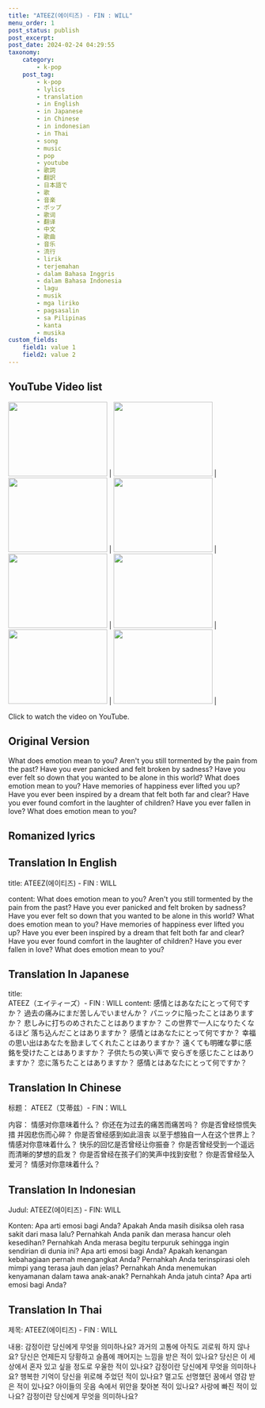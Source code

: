 ```yaml
---
title: "ATEEZ(에이티즈) - FIN : WILL"
menu_order: 1
post_status: publish
post_excerpt: 
post_date: 2024-02-24 04:29:55
taxonomy:
    category:
        - k-pop
    post_tag:
        - k-pop
        - lylics
        - translation
        - in English
        - in Japanese
        - in Chinese
        - in indonesian
        - in Thai
        - song
        - music
        - pop
        - youtube
        - 歌詞
        - 翻訳
        - 日本語で
        - 歌
        - 音楽
        - ポップ
        - 歌词
        - 翻译
        - 中文
        - 歌曲
        - 音乐
        - 流行
        - lirik
        - terjemahan
        - dalam Bahasa Inggris
        - dalam Bahasa Indonesia
        - lagu
        - musik
        - mga liriko
        - pagsasalin
        - sa Pilipinas
        - kanta
        - musika
custom_fields:
    field1: value 1
    field2: value 2
---
```


## YouTube Video list
 [<img src='http://img.youtube.com/vi/MCG0DJLeEyo/0.jpg' width='200' height='150'>](https://youtu.be/MCG0DJLeEyo) | [<img src='http://img.youtube.com/vi/qeL13XpfwXI/0.jpg' width='200' height='150'>](https://youtu.be/qeL13XpfwXI) | [<img src='http://img.youtube.com/vi/9t57C7NcjWo/0.jpg' width='200' height='150'>](https://youtu.be/9t57C7NcjWo) | [<img src='http://img.youtube.com/vi/_Pd5fZDV33M/0.jpg' width='200' height='150'>](https://youtu.be/_Pd5fZDV33M) | [<img src='http://img.youtube.com/vi/910397KV1uE/0.jpg' width='200' height='150'>](https://youtu.be/910397KV1uE) |
 [<img src='http://img.youtube.com/vi/lD7QRNykbg8/0.jpg' width='200' height='150'>](https://youtu.be/lD7QRNykbg8) | [<img src='http://img.youtube.com/vi/m6Q2T5jqySg/0.jpg' width='200' height='150'>](https://youtu.be/m6Q2T5jqySg) | [<img src='http://img.youtube.com/vi/_db-mfu8y1k/0.jpg' width='200' height='150'>](https://youtu.be/_db-mfu8y1k) |

Click to watch the video on YouTube.
## Original Version
What does emotion mean to you?
Aren't you still tormented by the pain
from the past?
Have you ever panicked
and felt broken by sadness?
Have you ever felt so down
that you wanted to be alone in this world?
What does emotion mean to you?
Have memories of happiness ever lifted you up?
Have you ever been inspired by a dream
that felt both far and clear?
Have you ever found comfort
in the laughter of children?
Have you ever fallen in love?
What does emotion mean to you?
## Romanized lyrics

## Translation In English
title: ATEEZ(에이티즈) - FIN : WILL

content:
What does emotion mean to you?
Aren't you still tormented by the pain
from the past?
Have you ever panicked
and felt broken by sadness?
Have you ever felt so down
that you wanted to be alone in this world?
What does emotion mean to you?
Have memories of happiness ever lifted you up?
Have you ever been inspired by a dream
that felt both far and clear?
Have you ever found comfort
in the laughter of children?
Have you ever fallen in love?
What does emotion mean to you?
## Translation In Japanese
title:  
ATEEZ（エイティーズ）- FIN : WILL
content:
感情とはあなたにとって何ですか？
過去の痛みにまだ苦しんでいませんか？
パニックに陥ったことはありますか？
悲しみに打ちのめされたことはありますか？
この世界で一人になりたくなるほど
落ち込んだことはありますか？
感情とはあなたにとって何ですか？
幸福の思い出はあなたを励ましてくれたことはありますか？
遠くても明確な夢に感銘を受けたことはありますか？
子供たちの笑い声で
安らぎを感じたことはありますか？
恋に落ちたことはありますか？
感情とはあなたにとって何ですか？
## Translation In Chinese
标题：
ATEEZ（艾蒂兹）- FIN：WILL

内容：
情感对你意味着什么？
你还在为过去的痛苦而痛苦吗？
你是否曾经惊慌失措
并因悲伤而心碎？
你是否曾经感到如此沮丧
以至于想独自一人在这个世界上？
情感对你意味着什么？
快乐的回忆是否曾经让你振奋？
你是否曾经受到一个遥远而清晰的梦想的启发？
你是否曾经在孩子们的笑声中找到安慰？
你是否曾经坠入爱河？
情感对你意味着什么？
## Translation In Indonesian
Judul: ATEEZ(에이티즈) - FIN: WILL

Konten:
Apa arti emosi bagi Anda?
Apakah Anda masih disiksa oleh rasa sakit
dari masa lalu?
Pernahkah Anda panik
dan merasa hancur oleh kesedihan?
Pernahkah Anda merasa begitu terpuruk
sehingga ingin sendirian di dunia ini?
Apa arti emosi bagi Anda?
Apakah kenangan kebahagiaan pernah mengangkat Anda?
Pernahkah Anda terinspirasi oleh mimpi
yang terasa jauh dan jelas?
Pernahkah Anda menemukan kenyamanan
dalam tawa anak-anak?
Pernahkah Anda jatuh cinta?
Apa arti emosi bagi Anda?
## Translation In Thai
제목:
ATEEZ(에이티즈) - FIN : WILL

내용:
감정이란 당신에게 무엇을 의미하나요?
과거의 고통에 아직도 괴로워 하지 않나요?
당신은 언제든지 당황하고 슬픔에 깨어지는 느낌을 받은 적이 있나요?
당신은 이 세상에서 혼자 있고 싶을 정도로 우울한 적이 있나요?
감정이란 당신에게 무엇을 의미하나요?
행복한 기억이 당신을 위로해 주었던 적이 있나요?
멀고도 선명했던 꿈에서 영감 받은 적이 있나요?
아이들의 웃음 속에서 위안을 찾아본 적이 있나요?
사랑에 빠진 적이 있나요?
감정이란 당신에게 무엇을 의미하나요?
